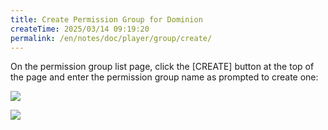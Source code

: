 ```yaml
---
title: Create Permission Group for Dominion
createTime: 2025/03/14 09:19:20
permalink: /en/notes/doc/player/group/create/
---
```


On the permission group list page, click the [CREATE] button at the top of the page and enter the permission group name
as prompted to create one:

![](/player/group/create/1.png)

![](/player/group/create/2.png)

